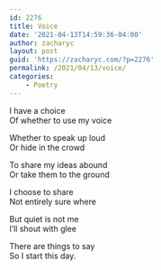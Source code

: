 ```yaml
---
id: 2276
title: Voice
date: '2021-04-13T14:59:36-04:00'
author: zacharyc
layout: post
guid: 'https://zacharyc.com/?p=2276'
permalink: /2021/04/13/voice/
categories:
    - Poetry
---
```


I have a choice  
Of whether to use my voice

Whether to speak up loud  
Or hide in the crowd

To share my ideas abound  
Or take them to the ground

I choose to share  
Not entirely sure where

But quiet is not me  
I’ll shout with glee

There are things to say  
So I start this day.